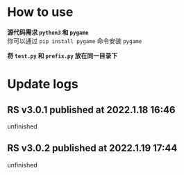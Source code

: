 # How to use
**源代码需求 ```python3``` 和 ```pygame```**  
你可以通过 ```pip install pygame``` 命令安装 ```pygame```  

**将 ```test.py``` 和 ```prefix.py``` 放在同一目录下**  


# Update logs
## RS v3.0.1 published at 2022.1.18 16:46
unfinished
## RS v3.0.2 published at 2022.1.19 17:44
unfinished
